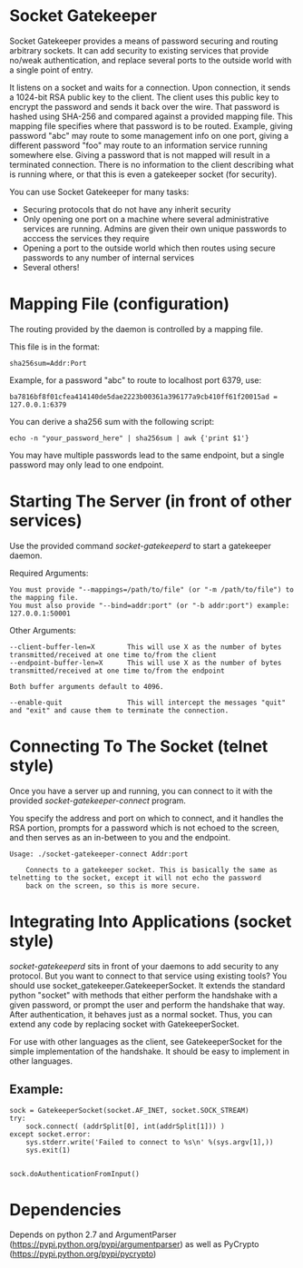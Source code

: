 
Socket Gatekeeper
=================


Socket Gatekeeper provides a means of password securing and routing arbitrary sockets. It can add security to existing services that provide no/weak authentication,
  and replace several ports to the outside world with a single point of entry.

It listens on a socket and waits for a connection. Upon connection, it sends a 1024-bit RSA public key to the client.
The client uses this public key to encrypt the password and sends it back over the wire.
That password is hashed using SHA-256 and compared against a provided mapping file. This mapping file specifies where that password
is to be routed. Example, giving password "abc" may route to some management info on one port, giving a different password "foo" may
route to an information service running somewhere else. Giving a password that is not mapped will result in a terminated connection.
There is no information to the client describing what is running where, or that this is even a gatekeeper socket (for security).


You can use Socket Gatekeeper for many tasks:

* Securing protocols that do not have any inherit security
* Only opening one port on a machine where several administrative services are running. Admins are given their own unique passwords to acccess the services they require
* Opening a port to the outside world which then routes using secure passwords to any number of internal services
* Several others!


Mapping File (configuration)
============================

The routing provided by the daemon is controlled by a mapping file.

This file is in the format:

    sha256sum=Addr:Port

Example, for a password "abc" to route to localhost port 6379, use:

    ba7816bf8f01cfea414140de5dae2223b00361a396177a9cb410ff61f20015ad = 127.0.0.1:6379

You can derive a sha256 sum with the following script:

    echo -n "your_password_here" | sha256sum | awk {'print $1'}

You may have multiple passwords lead to the same endpoint, but a single password may only lead to one endpoint.

Starting The Server (in front of other services)
================================================

Use the provided command *socket-gatekeeperd* to start a gatekeeper daemon.

Required Arguments:

    You must provide "--mappings=/path/to/file" (or "-m /path/to/file") to the mapping file.
    You must also provide "--bind=addr:port" (or "-b addr:port") example: 127.0.0.1:50001

Other Arguments:

    --client-buffer-len=X        This will use X as the number of bytes transmitted/received at one time to/from the client
    --endpoint-buffer-len=X      This will use X as the number of bytes transmitted/received at one time to/from the endpoint

    Both buffer arguments default to 4096.

    --enable-quit                This will intercept the messages "quit" and "exit" and cause them to terminate the connection.


Connecting To The Socket (telnet style)
=======================================

Once you have a server up and running, you can connect to it with the provided *socket-gatekeeper-connect* program.

You specify the address and port on which to connect, and it handles the RSA portion, prompts for a password which is not echoed
to the screen, and then serves as an in-between to you and the endpoint.


    Usage: ./socket-gatekeeper-connect Addr:port

        Connects to a gatekeeper socket. This is basically the same as telnetting to the socket, except it will not echo the password
        back on the screen, so this is more secure.



Integrating Into Applications (socket style)
============================================


*socket-gatekeeperd* sits in front of your daemons to add security to any protocol. But you want to connect to that service using existing tools?
You should use socket\_gatekeeper.GatekeeperSocket. It extends the standard python "socket" with methods that either perform the handshake with
a given password, or prompt the user and perform the handshake that way. After authentication, it behaves just as a normal socket. Thus, you can
extend any code by replacing socket with GatekeeperSocket.

For use with other languages as the client, see GatekeeperSocket for the simple implementation of the handshake. It should be easy to implement in 
other languages.

Example:
--------

    sock = GatekeeperSocket(socket.AF_INET, socket.SOCK_STREAM)
    try:
        sock.connect( (addrSplit[0], int(addrSplit[1])) )
    except socket.error:
        sys.stderr.write('Failed to connect to %s\n' %(sys.argv[1],))
        sys.exit(1)


    sock.doAuthenticationFromInput()


Dependencies
============

Depends on python 2.7 and ArgumentParser (https://pypi.python.org/pypi/argumentparser) as well as PyCrypto (https://pypi.python.org/pypi/pycrypto)
